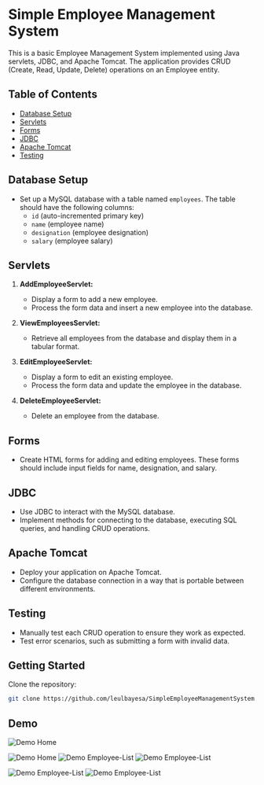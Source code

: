 # Simple Employee Management System

This is a basic Employee Management System implemented using Java servlets, JDBC, and Apache Tomcat. The application provides CRUD (Create, Read, Update, Delete) operations on an Employee entity.

## Table of Contents

- [Database Setup](#database-setup)
- [Servlets](#servlets)
- [Forms](#forms)
- [JDBC](#jdbc)
- [Apache Tomcat](#apache-tomcat)
- [Testing](#testing)

## Database Setup

- Set up a MySQL database with a table named `employees`. The table should have the following columns:
  - `id` (auto-incremented primary key)
  - `name` (employee name)
  - `designation` (employee designation)
  - `salary` (employee salary)

## Servlets

1. **AddEmployeeServlet:**
   - Display a form to add a new employee.
   - Process the form data and insert a new employee into the database.

2. **ViewEmployeesServlet:**
   - Retrieve all employees from the database and display them in a tabular format.

3. **EditEmployeeServlet:**
   - Display a form to edit an existing employee.
   - Process the form data and update the employee in the database.

4. **DeleteEmployeeServlet:**
   - Delete an employee from the database.

## Forms

- Create HTML forms for adding and editing employees. These forms should include input fields for name, designation, and salary.

## JDBC

- Use JDBC to interact with the MySQL database.
- Implement methods for connecting to the database, executing SQL queries, and handling CRUD operations.

## Apache Tomcat

- Deploy your application on Apache Tomcat.
- Configure the database connection in a way that is portable between different environments.

## Testing

- Manually test each CRUD operation to ensure they work as expected.
- Test error scenarios, such as submitting a form with invalid data.

## Getting Started

Clone the repository:
```bash
git clone https://github.com/leulbayesa/SimpleEmployeeManagementSystem.git
```

## Demo
![Demo Home](https://github.com/LeulBayesa/SimpleEmployeeManagementSystem/blob/master/Img/Directory%20.png)

![Demo Home](https://github.com/LeulBayesa/SimpleEmployeeManagementSystem/blob/master/Img/Home.png)
![Demo Employee-List ](https://github.com/LeulBayesa/SimpleEmployeeManagementSystem/blob/master/Img/Employees-list.png)
![Demo Employee-List ](https://github.com/LeulBayesa/SimpleEmployeeManagementSystem/blob/master/Img/Edit-Emloyees-Record.png)

![Demo Employee-List ](https://github.com/LeulBayesa/SimpleEmployeeManagementSystem/blob/master/Img/Success-msg.png)
![Demo Employee-List ](https://github.com/LeulBayesa/SimpleEmployeeManagementSystem/blob/master/Img/Success-msg2.png)


